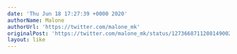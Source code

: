 ```yaml
---
date: 'Thu Jun 18 17:27:39 +0000 2020'
authorName: Malone
authorUrl: 'https://twitter.com/malone_mk'
originalPost: 'https://twitter.com/malone_mk/status/1273668711208149002'
layout: like
---
```

